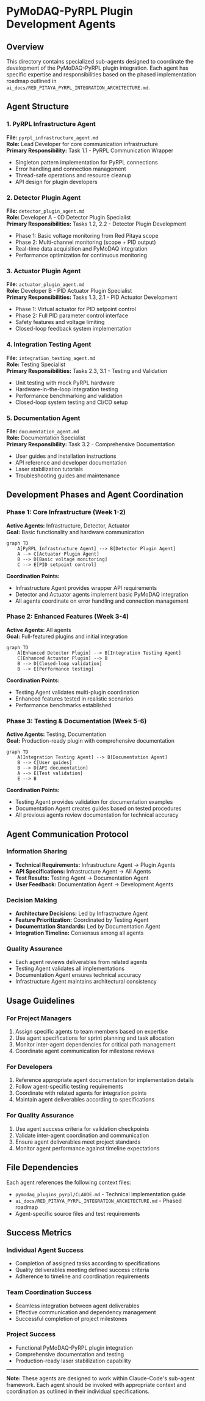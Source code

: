 # PyMoDAQ-PyRPL Plugin Development Agents

## Overview

This directory contains specialized sub-agents designed to coordinate the development of the PyMoDAQ-PyRPL plugin integration. Each agent has specific expertise and responsibilities based on the phased implementation roadmap outlined in `ai_docs/RED_PITAYA_PYRPL_INTEGRATION_ARCHITECTURE.md`.

## Agent Structure

### 1. PyRPL Infrastructure Agent
**File:** `pyrpl_infrastructure_agent.md`  
**Role:** Lead Developer for core communication infrastructure  
**Primary Responsibility:** Task 1.1 - PyRPL Communication Wrapper

- Singleton pattern implementation for PyRPL connections
- Error handling and connection management
- Thread-safe operations and resource cleanup
- API design for plugin developers

### 2. Detector Plugin Agent
**File:** `detector_plugin_agent.md`  
**Role:** Developer A - 0D Detector Plugin Specialist  
**Primary Responsibilities:** Tasks 1.2, 2.2 - Detector Plugin Development

- Phase 1: Basic voltage monitoring from Red Pitaya scope
- Phase 2: Multi-channel monitoring (scope + PID output)
- Real-time data acquisition and PyMoDAQ integration
- Performance optimization for continuous monitoring

### 3. Actuator Plugin Agent
**File:** `actuator_plugin_agent.md`  
**Role:** Developer B - PID Actuator Plugin Specialist  
**Primary Responsibilities:** Tasks 1.3, 2.1 - PID Actuator Development

- Phase 1: Virtual actuator for PID setpoint control
- Phase 2: Full PID parameter control interface
- Safety features and voltage limiting
- Closed-loop feedback system implementation

### 4. Integration Testing Agent
**File:** `integration_testing_agent.md`  
**Role:** Testing Specialist  
**Primary Responsibilities:** Tasks 2.3, 3.1 - Testing and Validation

- Unit testing with mock PyRPL hardware
- Hardware-in-the-loop integration testing
- Performance benchmarking and validation
- Closed-loop system testing and CI/CD setup

### 5. Documentation Agent
**File:** `documentation_agent.md`  
**Role:** Documentation Specialist  
**Primary Responsibility:** Task 3.2 - Comprehensive Documentation

- User guides and installation instructions
- API reference and developer documentation
- Laser stabilization tutorials
- Troubleshooting guides and maintenance

## Development Phases and Agent Coordination

### Phase 1: Core Infrastructure (Week 1-2)
**Active Agents:** Infrastructure, Detector, Actuator  
**Goal:** Basic functionality and hardware communication

```mermaid
graph TD
    A[PyRPL Infrastructure Agent] --> B[Detector Plugin Agent]
    A --> C[Actuator Plugin Agent]
    B --> D[Basic voltage monitoring]
    C --> E[PID setpoint control]
```

**Coordination Points:**
- Infrastructure Agent provides wrapper API requirements
- Detector and Actuator agents implement basic PyMoDAQ integration
- All agents coordinate on error handling and connection management

### Phase 2: Enhanced Features (Week 3-4)
**Active Agents:** All agents  
**Goal:** Full-featured plugins and initial integration

```mermaid
graph TD
    A[Enhanced Detector Plugin] --> B[Integration Testing Agent]
    C[Enhanced Actuator Plugin] --> B
    B --> D[Closed-loop validation]
    B --> E[Performance testing]
```

**Coordination Points:**
- Testing Agent validates multi-plugin coordination
- Enhanced features tested in realistic scenarios
- Performance benchmarks established

### Phase 3: Testing & Documentation (Week 5-6)
**Active Agents:** Testing, Documentation  
**Goal:** Production-ready plugin with comprehensive documentation

```mermaid
graph TD
    A[Integration Testing Agent] --> B[Documentation Agent]
    B --> C[User guides]
    B --> D[API documentation]
    A --> E[Test validation]
    E --> B
```

**Coordination Points:**
- Testing Agent provides validation for documentation examples
- Documentation Agent creates guides based on tested procedures
- All previous agents review documentation for technical accuracy

## Agent Communication Protocol

### Information Sharing
- **Technical Requirements:** Infrastructure Agent → Plugin Agents
- **API Specifications:** Infrastructure Agent → All Agents
- **Test Results:** Testing Agent → Documentation Agent
- **User Feedback:** Documentation Agent → Development Agents

### Decision Making
- **Architecture Decisions:** Led by Infrastructure Agent
- **Feature Prioritization:** Coordinated by Testing Agent
- **Documentation Standards:** Led by Documentation Agent
- **Integration Timeline:** Consensus among all agents

### Quality Assurance
- Each agent reviews deliverables from related agents
- Testing Agent validates all implementations
- Documentation Agent ensures technical accuracy
- Infrastructure Agent maintains architectural consistency

## Usage Guidelines

### For Project Managers
1. Assign specific agents to team members based on expertise
2. Use agent specifications for sprint planning and task allocation
3. Monitor inter-agent dependencies for critical path management
4. Coordinate agent communication for milestone reviews

### For Developers
1. Reference appropriate agent documentation for implementation details
2. Follow agent-specific testing requirements
3. Coordinate with related agents for integration points
4. Maintain agent deliverables according to specifications

### For Quality Assurance
1. Use agent success criteria for validation checkpoints
2. Validate inter-agent coordination and communication
3. Ensure agent deliverables meet project standards
4. Monitor agent performance against timeline expectations

## File Dependencies

Each agent references the following context files:
- `pymodaq_plugins_pyrpl/CLAUDE.md` - Technical implementation guide
- `ai_docs/RED_PITAYA_PYRPL_INTEGRATION_ARCHITECTURE.md` - Phased roadmap
- Agent-specific source files and test requirements

## Success Metrics

### Individual Agent Success
- Completion of assigned tasks according to specifications
- Quality deliverables meeting defined success criteria
- Adherence to timeline and coordination requirements

### Team Coordination Success
- Seamless integration between agent deliverables
- Effective communication and dependency management
- Successful completion of project milestones

### Project Success
- Functional PyMoDAQ-PyRPL plugin integration
- Comprehensive documentation and testing
- Production-ready laser stabilization capability

---

**Note:** These agents are designed to work within Claude-Code's sub-agent framework. Each agent should be invoked with appropriate context and coordination as outlined in their individual specifications.